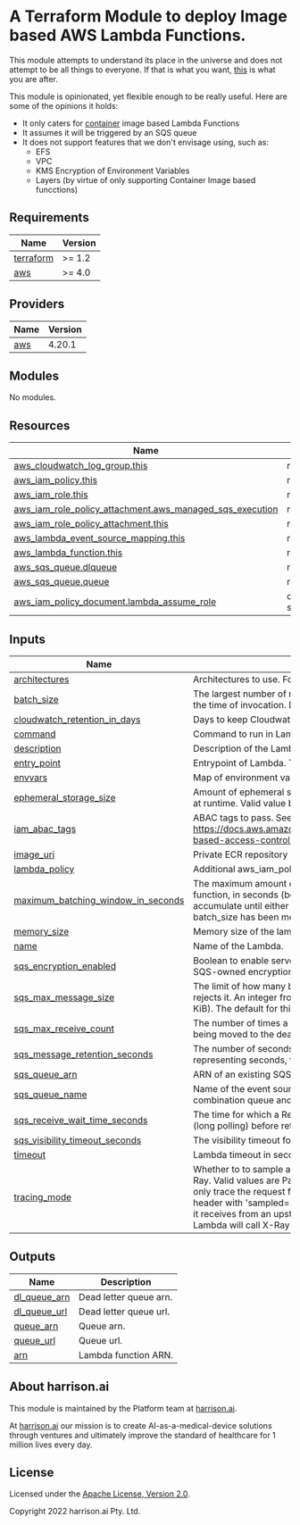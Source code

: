 # A Terraform Module to deploy Image based AWS Lambda Functions.

This module attempts to understand its place in the universe and does not attempt to be all things to everyone. If that is what you want, [this](https://registry.terraform.io/modules/terraform-aws-modules/lambda/aws/latest) is what you are after.

This module is opinionated, yet flexible enough to be really useful. Here are some of the opinions it holds:

- It only caters for [container](https://aws.amazon.com/blogs/aws/new-for-aws-lambda-container-image-support/) image based Lambda Functions
- It assumes it will be triggered by an SQS queue
- It does not support features that we don't envisage using, such as:
  - EFS
  - VPC
  - KMS Encryption of Environment Variables
  - Layers (by virtue of only supporting Container Image based funcctions)

## Requirements

| Name | Version |
|------|---------|
| <a name="requirement_terraform"></a> [terraform](#requirement\_terraform) | >= 1.2 |
| <a name="requirement_aws"></a> [aws](#requirement\_aws) | >= 4.0 |

## Providers

| Name | Version |
|------|---------|
| <a name="provider_aws"></a> [aws](#provider\_aws) | 4.20.1 |

## Modules

No modules.

## Resources

| Name | Type |
|------|------|
| [aws_cloudwatch_log_group.this](https://registry.terraform.io/providers/hashicorp/aws/latest/docs/resources/cloudwatch_log_group) | resource |
| [aws_iam_policy.this](https://registry.terraform.io/providers/hashicorp/aws/latest/docs/resources/iam_policy) | resource |
| [aws_iam_role.this](https://registry.terraform.io/providers/hashicorp/aws/latest/docs/resources/iam_role) | resource |
| [aws_iam_role_policy_attachment.aws_managed_sqs_execution](https://registry.terraform.io/providers/hashicorp/aws/latest/docs/resources/iam_role_policy_attachment) | resource |
| [aws_iam_role_policy_attachment.this](https://registry.terraform.io/providers/hashicorp/aws/latest/docs/resources/iam_role_policy_attachment) | resource |
| [aws_lambda_event_source_mapping.this](https://registry.terraform.io/providers/hashicorp/aws/latest/docs/resources/lambda_event_source_mapping) | resource |
| [aws_lambda_function.this](https://registry.terraform.io/providers/hashicorp/aws/latest/docs/resources/lambda_function) | resource |
| [aws_sqs_queue.dlqueue](https://registry.terraform.io/providers/hashicorp/aws/latest/docs/resources/sqs_queue) | resource |
| [aws_sqs_queue.queue](https://registry.terraform.io/providers/hashicorp/aws/latest/docs/resources/sqs_queue) | resource |
| [aws_iam_policy_document.lambda_assume_role](https://registry.terraform.io/providers/hashicorp/aws/latest/docs/data-sources/iam_policy_document) | data source |

## Inputs

| Name | Description | Type | Default | Required |
|------|-------------|------|---------|:--------:|
| <a name="input_architectures"></a> [architectures](#input\_architectures) | Architectures to use. For example x86\_64. | `list(string)` | n/a | yes |
| <a name="input_batch_size"></a> [batch\_size](#input\_batch\_size) | The largest number of records that Lambda will retrieve from the queue at the time of invocation. Defaults to 10 for SQS. | `number` | `10` | no |
| <a name="input_cloudwatch_retention_in_days"></a> [cloudwatch\_retention\_in\_days](#input\_cloudwatch\_retention\_in\_days) | Days to keep Cloudwatch logs before they are deleted. | `number` | `30` | no |
| <a name="input_command"></a> [command](#input\_command) | Command to run in Lambda. This is equivalent to Docker CMD. | `list(string)` | `null` | no |
| <a name="input_description"></a> [description](#input\_description) | Description of the Lambda. | `string` | n/a | yes |
| <a name="input_entry_point"></a> [entry\_point](#input\_entry\_point) | Entrypoint of Lambda. This is equivalent to Docker ENTRYPOINT. | `list(string)` | `null` | no |
| <a name="input_envvars"></a> [envvars](#input\_envvars) | Map of environment variables for the Lambda function. | `map(string)` | `{}` | no |
| <a name="input_ephemeral_storage_size"></a> [ephemeral\_storage\_size](#input\_ephemeral\_storage\_size) | Amount of ephemeral storage (/tmp) in MB your Lambda Function can use at runtime. Valid value between 512 MB to 10,240 MB (10 GB). | `number` | `512` | no |
| <a name="input_iam_abac_tags"></a> [iam\_abac\_tags](#input\_iam\_abac\_tags) | ABAC tags to pass. See https://docs.aws.amazon.com/IAM/latest/UserGuide/introduction_attribute-based-access-control.html | `map(string)` | `{}` | no |
| <a name="input_image_uri"></a> [image\_uri](#input\_image\_uri) | Private ECR repository URI. | `string` | n/a | yes |
| <a name="input_lambda_policy"></a> [lambda\_policy](#input\_lambda\_policy) | Additional aws\_iam\_policy resource to include. | `string` | `null` | no |
| <a name="input_maximum_batching_window_in_seconds"></a> [maximum\_batching\_window\_in\_seconds](#input\_maximum\_batching\_window\_in\_seconds) | The maximum amount of time to gather records before invoking the function, in seconds (between 0 and 300). Records will continue to accumulate until either maximum\_batching\_window\_in\_seconds expires or batch\_size has been met. | `number` | `30` | no |
| <a name="input_memory_size"></a> [memory\_size](#input\_memory\_size) | Memory size of the lambda in megabytes. | `string` | n/a | yes |
| <a name="input_name"></a> [name](#input\_name) | Name of the Lambda. | `string` | n/a | yes |
| <a name="input_sqs_encryption_enabled"></a> [sqs\_encryption\_enabled](#input\_sqs\_encryption\_enabled) | Boolean to enable server-side encryption (SSE) of message content with SQS-owned encryption keys. | `bool` | `false` | no |
| <a name="input_sqs_max_message_size"></a> [sqs\_max\_message\_size](#input\_sqs\_max\_message\_size) | The limit of how many bytes a message can contain before Amazon SQS rejects it. An integer from 1024 bytes (1 KiB) up to 262144 bytes (256 KiB). The default for this attribute is 262144 (256 KiB) | `number` | `262144` | no |
| <a name="input_sqs_max_receive_count"></a> [sqs\_max\_receive\_count](#input\_sqs\_max\_receive\_count) | The number of times a message is delivered to the source queue before being moved to the dead letter queue. | `number` | `10` | no |
| <a name="input_sqs_message_retention_seconds"></a> [sqs\_message\_retention\_seconds](#input\_sqs\_message\_retention\_seconds) | The number of seconds Amazon SQS retains a message. Integer representing seconds, from 60 (1 minute) to 1209600 (14 days). | `number` | `1209600` | no |
| <a name="input_sqs_queue_arn"></a> [sqs\_queue\_arn](#input\_sqs\_queue\_arn) | ARN of an existing SQS event source queue. | `string` | `null` | no |
| <a name="input_sqs_queue_name"></a> [sqs\_queue\_name](#input\_sqs\_queue\_name) | Name of the event source queue if you want this module to create a combination queue and dead letter queue. | `string` | `null` | no |
| <a name="input_sqs_receive_wait_time_seconds"></a> [sqs\_receive\_wait\_time\_seconds](#input\_sqs\_receive\_wait\_time\_seconds) | The time for which a ReceiveMessage call will wait for a message to arrive (long polling) before returning. An integer from 0 to 20 (seconds). | `number` | `20` | no |
| <a name="input_sqs_visibility_timeout_seconds"></a> [sqs\_visibility\_timeout\_seconds](#input\_sqs\_visibility\_timeout\_seconds) | The visibility timeout for the queue. An integer from 0 to 43200 (12 hours). | `number` | `300` | no |
| <a name="input_timeout"></a> [timeout](#input\_timeout) | Lambda timeout in seconds. | `string` | n/a | yes |
| <a name="input_tracing_mode"></a> [tracing\_mode](#input\_tracing\_mode) | Whether to to sample and trace a subset of incoming requests with AWS X-Ray. Valid values are PassThrough and Active. If PassThrough, Lambda will only trace the request from an upstream service if it contains a tracing header with 'sampled=1'. If Active, Lambda will respect any tracing header it receives from an upstream service. If no tracing header is received, Lambda will call X-Ray for a tracing decision. | `string` | `null` | no |

## Outputs

| Name | Description |
|------|-------------|
| <a name="output_dl_queue_arn"></a> [dl\_queue\_arn](#output\_dl\_queue\_arn) | Dead letter queue arn. |
| <a name="output_dl_queue_url"></a> [dl\_queue\_url](#output\_dl\_queue\_url) | Dead letter queue url. |
| <a name="output_queue_arn"></a> [queue\_arn](#output\_queue\_arn) | Queue arn. |
| <a name="output_queue_url"></a> [queue\_url](#output\_queue\_url) | Queue url. |
| <a name="output_lambda_function_arn"></a> [arn](#output\_arn) | Lambda function ARN. |


## About harrison.ai

This module is maintained by the Platform team at [harrison.ai](https://harrison.ai).

At [harrison.ai](https://harrison.ai) our mission is to create AI-as-a-medical-device solutions through ventures and ultimately improve the standard of healthcare for 1 million lives every day.

## License

Licensed under the [Apache License, Version 2.0](http://www.apache.org/licenses/LICENSE-2.0).

Copyright 2022 harrison.ai Pty. Ltd.
